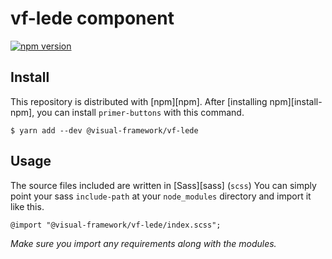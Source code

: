 # vf-lede component

[![npm version](https://badge.fury.io/js/%40visual-framework%2Fvf-lede.svg)](https://badge.fury.io/js/%40visual-framework%2Fvf-lede)

## Install

This repository is distributed with [npm][npm]. After [installing npm][install-npm], you can install `primer-buttons` with this command.

```
$ yarn add --dev @visual-framework/vf-lede
```

## Usage

The source files included are written in [Sass][sass] (`scss`) You can simply point your sass `include-path` at your `node_modules` directory and import it like this.

```
@import "@visual-framework/vf-lede/index.scss";
```

_Make sure you import any requirements along with the modules._
